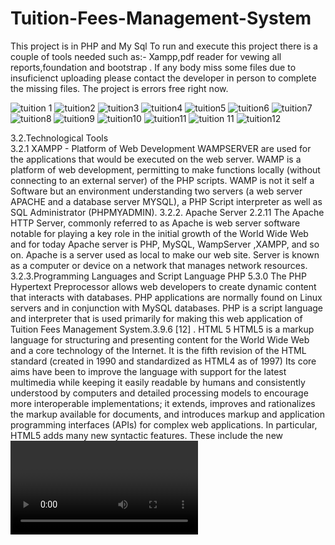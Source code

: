 # Tuition-Fees-Management-System
This project  is in PHP and My Sql
To run and execute this project there is a couple of tools needed such as:- Xampp,pdf reader for vewing all reports,foundation and bootstrap  .
If any body miss some files due to insuficienct uploading please contact the developer in person to complete the missing files.
The project is errors free right now.

![tuition  1](https://user-images.githubusercontent.com/58703612/107620614-458fbd00-6c55-11eb-84e0-92fc99e79372.png)
![tuition2](https://user-images.githubusercontent.com/58703612/107620624-488aad80-6c55-11eb-82c6-25abdb472510.png)
![tuition3](https://user-images.githubusercontent.com/58703612/107620633-4b859e00-6c55-11eb-8bbc-9169110a04b0.png)
![tuition4](https://user-images.githubusercontent.com/58703612/107620641-4fb1bb80-6c55-11eb-8c98-dad3cf0396f9.png)
![tuition5](https://user-images.githubusercontent.com/58703612/107620656-54766f80-6c55-11eb-9146-bfdb04e1a050.png)
![tuition6](https://user-images.githubusercontent.com/58703612/107620663-56d8c980-6c55-11eb-848e-fba33b4a31f2.png)
![tuition7](https://user-images.githubusercontent.com/58703612/107620671-593b2380-6c55-11eb-818d-a5f4537f3ccc.png)
![tuition8](https://user-images.githubusercontent.com/58703612/107620682-5b9d7d80-6c55-11eb-8449-938994df3fd8.png)
![tuition9](https://user-images.githubusercontent.com/58703612/107620688-60623180-6c55-11eb-9a61-58bd1501b141.png)
![tuition10](https://user-images.githubusercontent.com/58703612/107620697-648e4f00-6c55-11eb-90ac-98e1f1d000da.png)
![tuition11](https://user-images.githubusercontent.com/58703612/107620702-69eb9980-6c55-11eb-8c93-dc672d6caa87.png)
![tuition 11](https://user-images.githubusercontent.com/58703612/107620711-6ce68a00-6c55-11eb-9d6f-8f4d207a5dbe.png)
![tuition12](https://user-images.githubusercontent.com/58703612/107620718-707a1100-6c55-11eb-972c-aa91b8f81904.png)


3.2.Technological  Tools   
3.2.1 XAMPP  - Platform of Web Development
WAMPSERVER are used for the applications that would be executed on the web server. WAMP is a platform of web development, permitting to make functions locally (without connecting to an external server) of the PHP scripts. WAMP is not it self a Software but an environment understanding two servers (a web server APACHE and a database server MYSQL), a PHP Script interpreter as well as SQL Administrator (PHPMYADMIN).
3.2.2.	Apache Server 2.2.11
The Apache HTTP Server, commonly referred to as Apache is web server software notable for playing a key role in the initial growth of the World Wide Web and for today Apache server is PHP, MySQL, WampServer ,XAMPP, and so on. Apache is a server used as local to make our web site. Server is known as a computer or device on a network that manages network resources. 
3.2.3.Programming Languages  and Script Language
PHP 5.3.0
The PHP Hypertext Preprocessor allows web developers to create dynamic content that interacts with databases. PHP applications are normally found on Linux servers and in conjunction with MySQL databases. PHP is a script language and interpreter that is used primarily for making this web application of Tuition Fees Management System.3.9.6 [12] .
HTML 5
HTML5 is a markup language for structuring and presenting content for the World Wide Web and a core technology of the Internet. It is the fifth revision of the HTML standard (created in 1990 and standardized as HTML4 as of 1997) Its core aims have been to improve the language with support for the latest multimedia while keeping it easily readable by humans and consistently understood by computers and detailed processing models to encourage more interoperable implementations; it extends, improves and rationalizes the markup available for documents, and introduces markup and application programming interfaces (APIs) for complex web applications. In particular, HTML5 adds many new syntactic features. These include the new <video>, <audio> and <canvas> elements, as well as the integration of scalable vector graphics (SVG) content (that replaces the uses of generic <object> tags)  [13] . So  in our project HTML 5  has helped us  to make  the  very clear  design template of  platform  web  application we had  used  in  our  project as   a  background style sheet , this one  it has  a simple linked tabs or  menus related  to their  forms   , each  one  has  their  contents  which  need  to  be  edited  according the  programmer  or   the developer  desire.
Jquery 
JQuery is a multi-browser JavaScript library designed to simplify the client-side scripting of HTML. It was released in January 2006 at BarCamp NYC by John Resig. jQuery is the most popular JavaScript library in use today. jQuery is free, open source software, licensed under the JQuery's syntax is designed to make it easier to navigate a document, select, create animations, handle events, and develop Ajax applications. jQuery also provides capabilities for developers to create plug-ins on top of the JavaScript library. This enables developers to create abstractions for low-level interaction and animation, advanced effects and high-level, theme-able widgets. The modular approach to the jQuery library allows the creation of powerful dynamic web pages and web applications [14] .
CSS 3
It stands for Cascading Style Sheet. Style sheet refers to the document itself.
Style sheets have been used for document design for years. They are the technical specifications for a layout, whether print or online. Print designers use style sheets to insure that their designs are printed exactly ,CSS3 are a presentational effect which allow property changes in CSS values, such as those that may be defined to occur smoothly over a specified duration –rather than happening instantaneously as is the normal behavior.
Transition effects can be applied to a wide variety of CSS properties, including background-color, width, height, opacity, and many more. The  CSS3 code  in our  implementation had  allowed us  as  web masters  to take  the  measures  and  color  and  the  format you  can  use  in implementing  and  designing  the  web  application [15] .
MYSQL 5.1.36
MySQL is a database system used in this web application. Basically, a MySQL database allows us to create a relational database structure on a web-server somewhere in order to store data or automate procedures. MySQL is what holds all of our tables,  PHP acts as our queries (among other things), and our forms are basically web page with all of this combined, we have create truly spectacular projects on the web. 
Javascript
JavaScript is a programming language used to make web pages interactive. 
JavaScript is use the Scripts in computer programming, and a script is a program or sequence of instructions that is interpreted or carried out by another program rather than by the computer processor. In general, script languages are easier and faster to code than the more structured and compiled languages it is reason why we have preferred this one to carry out this project [ 16] . 
